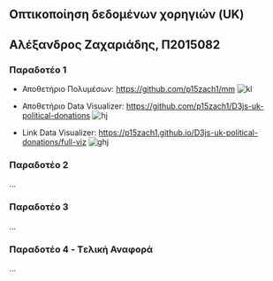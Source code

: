 ## Οπτικοποίηση δεδομένων χορηγιών (UK)
## Αλέξανδρος Ζαχαριάδης, Π2015082
### Παραδοτέο 1

+ Αποθετήριο Πολυμέσων: https://github.com/p15zach1/mm
![kl](https://user-images.githubusercontent.com/22659306/31491196-25da6eea-af4f-11e7-9210-aa71afcc6e8f.png)

+ Αποθετήριο Data Visualizer: https://github.com/p15zach1/D3js-uk-political-donations
![hj](https://user-images.githubusercontent.com/22659306/31490882-2db04c26-af4e-11e7-9559-1274176920c8.jpg)


+ Link Data Visualizer: https://p15zach1.github.io/D3js-uk-political-donations/full-viz
![ghj](https://user-images.githubusercontent.com/22659306/31514530-8e46372a-af9a-11e7-8212-16724ae84698.png)

### Παραδοτέο 2

...

### Παραδοτέο 3

...

### Παραδοτέο 4 - Tελική Αναφορά

...
